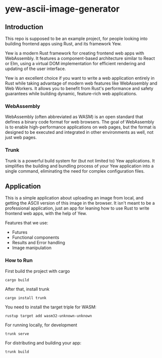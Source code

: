 # yew-ascii-image-generator

## Introduction 

This repo is supposed to be an example project, for people looking into building frontend apps using Rust,
and its framework Yew.

Yew is a modern Rust framework for creating frontend web apps with WebAssembly. It features 
a component-based architecture similar to React or Elm, using a virtual DOM implementation for efficient rendering and 
updating of the user interface.

Yew is an excellent choice if you want to write a web application entirely in Rust while taking advantage of modern web 
features like WebAssembly and Web Workers. It allows you to benefit from Rust's performance and safety guarantees 
while building dynamic, feature-rich web applications.


### WebAssembly

WebAssembly (often abbreviated as WASM) is an open standard that defines a binary code format for web browsers. 
The goal of WebAssembly is to enable high-performance applications on web pages, but the format is designed to be
executed and integrated in other environments as well, not just web pages.

### Trunk


Trunk is a powerful build system for (but not limited to) Yew applications. It simplifies the building and bundling
process of your Yew application into a single command, eliminating the need for complex configuration files.

## Application

This is a simple application about uploading an image from local, and getting the ASCII version of this image
in the browser. It isn't meant to be a professional application, just an app for leaning how to use Rust to 
write frontend web apps, with the help of Yew.

Features that we use:

- Futures
- Functional components
- Results and Error handling
- Image manipulation

### How to Run

First build the project with cargo
```shell
cargo build
```

After that, install trunk
```shell
cargo install trunk
```

You need to install the target triple for WASM:
```shell
rustup target add wasm32-unknown-unknown
```

For running locally, for development
```shell
trunk serve
```

For distributing and building your app:
```shell
trunk build
```